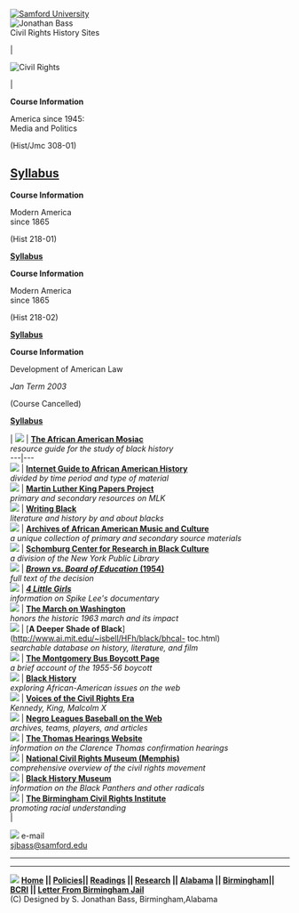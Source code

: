 [![Samford University](sulogo.gif)](index.html)  
![Jonathan Bass](jbname.gif)  
Civil Rights History Sites  
  
|

![Civil Rights](police_dogs_1963.jpg)  

  
  
|

**Course Information**

America since 1945:  
Media and Politics  
  
(Hist/Jmc 308-01)

[**Syllabus**](http://faculty.samford.edu/~sjbass/media.html)  
---  
  
**Course Information**

Modern America  
since 1865  
  
(Hist 218-01)

[**Syllabus**](http://faculty.samford.edu/~sjbass/ussyll.html)  
  
**Course Information**

Modern America  
since 1865  
  
(Hist 218-02)

[**Syllabus**](http://faculty.samford.edu/~sjbass/ussyll.html)  
  
**Course Information**

Development of American Law  
  
 _Jan Term 2003_  
  
(Course Cancelled)  

[**Syllabus**](http://www.geocities.com/Hollywood/8200/Mash.txt)  
  
| [![](smbk.gif)](http://lcweb.loc.gov/exhibits/african/intro.html) | [**The
African American Mosiac**](http://lcweb.loc.gov/exhibits/african/intro.html)  
           _resource guide for the study of black history_  
---|---  
[![](smbk.gif)](http://www.libraries.rutgers.edu/rul/rr_gateway/research_guides/history/afrores.shtml)
| [**Internet Guide to African American
History**](http://www.libraries.rutgers.edu/rul/rr_gateway/research_guides/history/afrores.shtml)  
           _divided by time period and type of material_  
[![](smbk.gif)](http://www.stanford.edu/group/King/) | [**Martin Luther King
Papers Project**](http://www.stanford.edu/group/King/)  
           _primary and secondary resources on MLK_  
[![](smbk.gif)](http://www.keele.ac.uk/depts/as/Literature/amlit.black.html) |
[**Writing
Black**](http://www.keele.ac.uk/depts/as/Literature/amlit.black.html)  
           _literature and history by and about blacks_  
[![](smbk.gif)](http://www.indiana.edu/~aaamc/index.html) | [**Archives of
African American Music and
Culture**](http://www.indiana.edu/~aaamc/index.html)  
           _a unique collection of primary and secondary source materials_  
[![](smbk.gif)](http://web.nypl.org/research/sc/sc.html) | [**Schomburg Center
for Research in Black Culture**](http://web.nypl.org/research/sc/sc.html)  
           _a division of the New York Public Library_  
[![](smbk.gif)](http://www.nationalcenter.org/brown.html) | [**_Brown vs.
Board of Education_ (1954)**](http://www.nationalcenter.org/brown.html)  
           _full text of the decision_  
[![](smbk.gif)](http://www.4littlegirls.com/) | [**_4 Little
Girls_**](http://www.4littlegirls.com/)  
           _information on Spike Lee's documentary_  
[![](smbk.gif)](http://www.spartacus.schoolnet.co.uk/USAwashingtonM.htm) |
[**The March on
Washington**](http://www.spartacus.schoolnet.co.uk/USAwashingtonM.htm)  
           _honors the historic 1963 march and its impact_  
[![](smbk.gif)](http://www.ai.mit.edu/~isbell/HFh/black/bhcal-toc.html) | [**A
Deeper Shade of Black**](http://www.ai.mit.edu/~isbell/HFh/black/bhcal-
toc.html)  
           _searchable database on history, literature, and film_  
[![](smbk.gif)](http://socsci.colorado.edu/~jonesem/montgomery.html) | [**The
Montgomery Bus Boycott
Page**](http://socsci.colorado.edu/~jonesem/montgomery.html)  
           _a brief account of the 1955-56 boycott_  
[![](smbk.gif)](http://www.kn.pacbell.com/wired/BHM/AfroAm.html#Internet) |
[**Black History**](http://www.kn.pacbell.com/wired/BHM/AfroAm.html#Internet)  
           _exploring African-American issues on the web_  
[![](smbk.gif)](http://www.webcorp.com/civilrights/index.htm) | [**Voices of
the Civil Rights Era**](http://www.webcorp.com/civilrights/index.htm)  
           _Kennedy, King, Malcolm X_  
[![](smbk.gif)](http://www.negroleaguebaseball.com/) | [**Negro Leagues
Baseball on the Web**](http://www.negroleaguebaseball.com/)  
           _archives, teams, players, and articles_  
[![](smbk.gif)](http://etext.virginia.edu/users/yitna/) | [**The Thomas
Hearings Website**](http://etext.virginia.edu/users/yitna/)  
           _information on the Clarence Thomas confirmation hearings_  
[![](smbk.gif)](http://www.mecca.org/~crights/) | [**National Civil Rights
Museum (Memphis)**](http://www.mecca.org/~crights/)  
           _comprehensive overview of the civil rights movement_  
[![](smbk.gif)](http://www.afroam.org/history/history.html) | [**Black History
Museum**](http://www.afroam.org/history/history.html)  
           _information on the Black Panthers and other radicals_  
[![](smbk.gif)](http://bcri.bham.al.us/) | [**The Birmingham Civil Rights
Institute**](http://bcri.bham.al.us/)  
           _promoting racial understanding_  
|  
  
  
![](emailed.gif) e-mail  
[sjbass@samford.edu](mailto:sjbass@samford.edu)  
  
  

  
** **  
---  
![](blueline.gif)   **[Home](http:www.samford.edu) ||
[Policies](http://faculty.samford.edu/~sjbass/policies.html)||
[Readings](http://faculty.samford.edu/~sjbass/readings.html) ||
[Research](http://faculty.samford.edu/~sjbass/research.html) ||
[Alabama](http://www.archives.state.al.us/related.html) ||
[Birmingham](http://www.bplonline.org/Archives/oldsite/SuggestedReadingsOnBirminghamHistory.htm)||
[BCRI](http://bcri.bham.al.us/) || [Letter From Birmingham
Jail](http://lsumvs.sncc.lsu.edu/lsupress/spring2001_books/spring2001/bass.html)**  
(C) Designed by S. Jonathan Bass, Birmingham,Alabama

